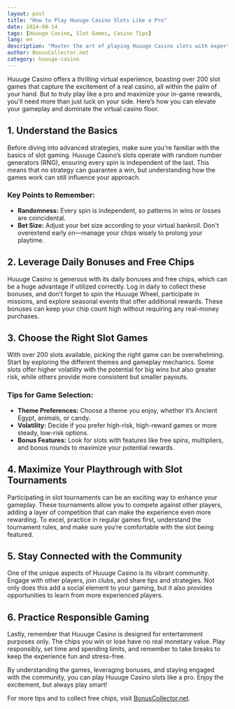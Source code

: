 ```yaml
---
layout: post
title: "How to Play Huuuge Casino Slots Like a Pro"
date: 2024-08-14
tags: [Huuuge Casino, Slot Games, Casino Tips]
lang: en
description: "Master the art of playing Huuuge Casino slots with expert tips to maximize your fun and virtual rewards."
author: BonusCollector.net
category: huuuge-casino
---
```


Huuuge Casino offers a thrilling virtual experience, boasting over 200 slot games that capture the excitement of a real casino, all within the palm of your hand. But to truly play like a pro and maximize your in-game rewards, you'll need more than just luck on your side. Here’s how you can elevate your gameplay and dominate the virtual casino floor.

## 1. Understand the Basics

Before diving into advanced strategies, make sure you're familiar with the basics of slot gaming. Huuuge Casino’s slots operate with random number generators (RNG), ensuring every spin is independent of the last. This means that no strategy can guarantee a win, but understanding how the games work can still influence your approach.

### Key Points to Remember:
- **Randomness:** Every spin is independent, so patterns in wins or losses are coincidental.
- **Bet Size:** Adjust your bet size according to your virtual bankroll. Don't overextend early on—manage your chips wisely to prolong your playtime.

## 2. Leverage Daily Bonuses and Free Chips

Huuuge Casino is generous with its daily bonuses and free chips, which can be a huge advantage if utilized correctly. Log in daily to collect these bonuses, and don’t forget to spin the Huuuge Wheel, participate in missions, and explore seasonal events that offer additional rewards. These bonuses can keep your chip count high without requiring any real-money purchases.

## 3. Choose the Right Slot Games

With over 200 slots available, picking the right game can be overwhelming. Start by exploring the different themes and gameplay mechanics. Some slots offer higher volatility with the potential for big wins but also greater risk, while others provide more consistent but smaller payouts.

### Tips for Game Selection:
- **Theme Preferences:** Choose a theme you enjoy, whether it’s Ancient Egypt, animals, or candy.
- **Volatility:** Decide if you prefer high-risk, high-reward games or more steady, low-risk options.
- **Bonus Features:** Look for slots with features like free spins, multipliers, and bonus rounds to maximize your potential rewards.

## 4. Maximize Your Playthrough with Slot Tournaments

Participating in slot tournaments can be an exciting way to enhance your gameplay. These tournaments allow you to compete against other players, adding a layer of competition that can make the experience even more rewarding. To excel, practice in regular games first, understand the tournament rules, and make sure you’re comfortable with the slot being featured.

## 5. Stay Connected with the Community

One of the unique aspects of Huuuge Casino is its vibrant community. Engage with other players, join clubs, and share tips and strategies. Not only does this add a social element to your gaming, but it also provides opportunities to learn from more experienced players.

## 6. Practice Responsible Gaming

Lastly, remember that Huuuge Casino is designed for entertainment purposes only. The chips you win or lose have no real monetary value. Play responsibly, set time and spending limits, and remember to take breaks to keep the experience fun and stress-free.

By understanding the games, leveraging bonuses, and staying engaged with the community, you can play Huuuge Casino slots like a pro. Enjoy the excitement, but always play smart!

For more tips and to collect free chips, visit [BonusCollector.net](https://bonuscollector.net/hit-it-rich-free-chips/).